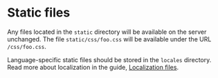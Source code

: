 # Static files #

Any files located in the `static` directory will be available on the server
unchanged. The file `static/css/foo.css` will be available under the URL
`/css/foo.css`.

Language-specific static files should be stored in the `locales` directory. 
Read more about localization in the guide, [Localization files](locales.md).